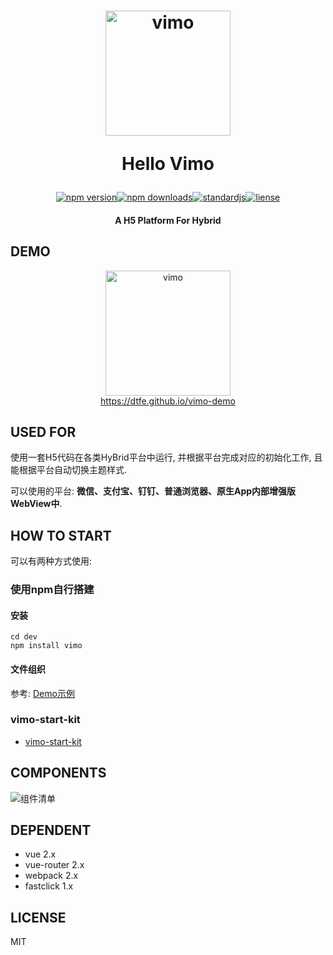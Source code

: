<h1 align="center"><img src="https://github.com/DTFE/Vimo/blob/master/dev/static/img/vimo.png?raw=true" alt="vimo" width="200"><p align="center">Hello Vimo</p></h1>

<p align="center"><a href="https://www.npmjs.com/package/vimo"><img src="https://img.shields.io/npm/v/vimo.svg" alt="npm version"></a><a href="https://www.npmjs.com/package/vimo"><img src="https://img.shields.io/npm/dm/vimo.svg" alt="npm downloads"></a><a href="https://standardjs.com"><img src="https://img.shields.io/badge/code_style-standard-brightgreen.svg" alt="standardjs"></a><a href="#"><img src="https://img.shields.io/github/license/DTFE/Vimo.svg" alt="liense"></a></p>

<h4 align="center">A H5 Platform For Hybrid</h4>

## DEMO

<p align="center"><img src="https://github.com/DTFE/Vimo/blob/master/dev/static/img/vimo_qrcode.png?raw=true" alt="vimo" width="200"><br><a align="center" href="https://dtfe.github.io/vimo-demo">https://dtfe.github.io/vimo-demo</a></p>

## USED FOR

使用一套H5代码在各类HyBrid平台中运行, 并根据平台完成对应的初始化工作, 且能根据平台自动切换主题样式.

可以使用的平台:  **微信、支付宝、钉钉、普通浏览器、原生App内部增强版WebView中**.

## HOW TO START

可以有两种方式使用: 

### 使用npm自行搭建

#### 安装
```
cd dev 
npm install vimo
```

#### 文件组织

参考: [Demo示例](https://github.com/DTFE/vimo/tree/master/dev/src)


### vimo-start-kit

- [vimo-start-kit](https://github.com/DTFE/vimo-start-kit)

## COMPONENTS

![组件清单](https://github.com/DTFE/Vimo/blob/master/dev/static/img/vimo_components.png?raw=true)

## DEPENDENT

- vue 2.x
- vue-router 2.x
- webpack 2.x
- fastclick 1.x



## LICENSE

MIT


